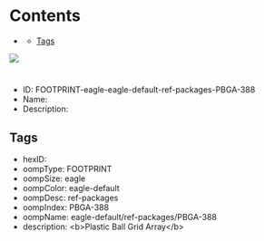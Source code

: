 



Contents
========

* [](#)
	* [Tags](#tags)
  
![][im]
# 

- ID: FOOTPRINT-eagle-eagle-default-ref-packages-PBGA-388
- Name: 
- Description: 

## Tags

- hexID: 
- oompType: FOOTPRINT
- oompSize: eagle
- oompColor: eagle-default
- oompDesc: ref-packages
- oompIndex: PBGA-388
- oompName: eagle-default/ref-packages/PBGA-388
- description: &lt;b&gt;Plastic Ball Grid Array&lt;/b&gt;



[im]: image.png
